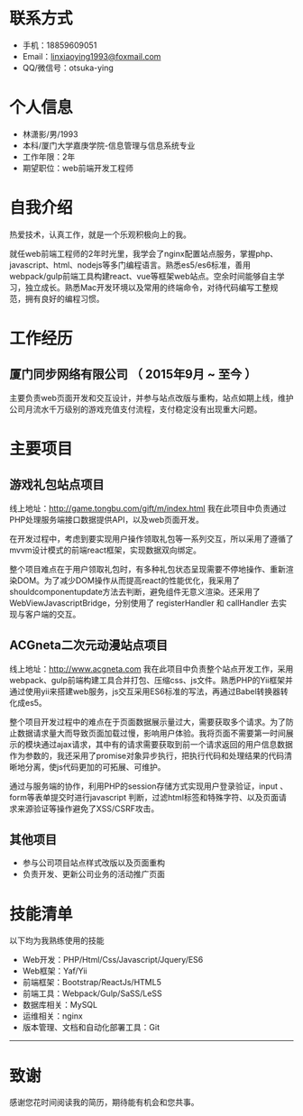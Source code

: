# 联系方式

* 手机：18859609051
* Email：linxiaoying1993@foxmail.com
* QQ/微信号：otsuka-ying


# 个人信息

* 林潇影/男/1993
* 本科/厦门大学嘉庚学院-信息管理与信息系统专业
* 工作年限：2年
* 期望职位：web前端开发工程师


# 自我介绍

热爱技术，认真工作，就是一个乐观积极向上的我。

就任web前端工程师的2年时光里，我学会了nginx配置站点服务，掌握php、javascript、html、nodejs等多门编程语言。熟悉es5/es6标准，善用webpack/gulp前端工具构建react、vue等框架web站点。空余时间能够自主学习，独立成长。熟悉Mac开发环境以及常用的终端命令，对待代码编写工整规范，拥有良好的编程习惯。



# 工作经历
## 厦门同步网络有限公司 （ 2015年9月 ~ 至今 ）

主要负责web页面开发和交互设计，并参与站点改版与重构，站点如期上线，维护公司月流水千万级别的游戏充值支付流程，支付稳定没有出现重大问题。



# 主要项目

## 游戏礼包站点项目

线上地址：http://game.tongbu.com/gift/m/index.html
我在此项目中负责通过PHP处理服务端接口数据提供API，以及web页面开发。

在开发过程中，考虑到要实现用户操作领取礼包等一系列交互，所以采用了遵循了mvvm设计模式的前端react框架，实现数据双向绑定。

整个项目难点在于用户领取礼包时，有多种礼包状态呈现需要不停地操作、重新渲染DOM。为了减少DOM操作从而提高react的性能优化，我采用了shouldcomponentupdate方法去判断，避免组件无意义渲染。还采用了WebViewJavascriptBridge，分别使用了 registerHandler 和 callHandler 去实现与客户端的交互。


## ACGneta二次元动漫站点项目

线上地址：http://www.acgneta.com
我在此项目中负责整个站点开发工作，采用webpack、gulp前端构建工具合并打包、压缩css、js文件。熟悉PHP的Yii框架并通过使用yii来搭建web服务，js交互采用ES6标准的写法，再通过Babel转换器转化成es5。

整个项目开发过程中的难点在于页面数据展示量过大，需要获取多个请求。为了防止数据请求量大而导致页面加载过慢，影响用户体验。我将页面不需要第一时间展示的模块通过ajax请求，其中有的请求需要获取到前一个请求返回的用户信息数据作为参数的，我还采用了promise对象异步执行，把执行代码和处理结果的代码清晰地分离，使js代码更加的可拓展、可维护。

通过与服务端的协作，利用PHP的session存储方式实现用户登录验证，input 、form等表单提交时进行javascript 判断，过滤html标签和特殊字符、以及页面请求来源验证等操作避免了XSS/CSRF攻击。



## 其他项目

* 参与公司项目站点样式改版以及页面重构
* 负责开发、更新公司业务的活动推广页面



# 技能清单

以下均为我熟练使用的技能

- Web开发：PHP/Html/Css/Javascript/Jquery/ES6
- Web框架：Yaf/Yii
- 前端框架：Bootstrap/ReactJs/HTML5
- 前端工具：Webpack/Gulp/SaSS/LeSS
- 数据库相关：MySQL
- 运维相关：nginx
- 版本管理、文档和自动化部署工具：Git


- - -

# 致谢

感谢您花时间阅读我的简历，期待能有机会和您共事。
